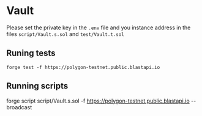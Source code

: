 # Vault

Please set the private key in the `.env` file and you instance address in the files `script/Vault.s.sol` and `test/Vault.t.sol`

## Runing tests

`forge test -f https://polygon-testnet.public.blastapi.io`

## Running scripts

forge script script/Vault.s.sol -f https://polygon-testnet.public.blastapi.io --broadcast
